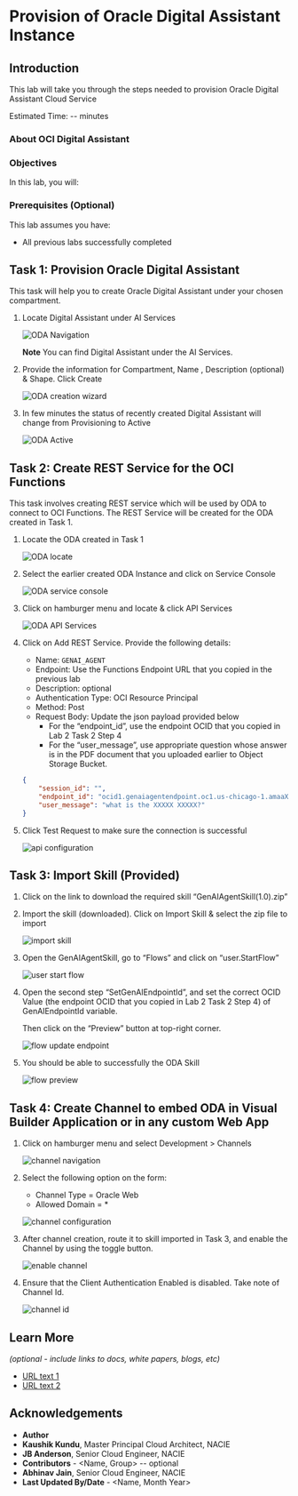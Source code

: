# Provision of Oracle Digital Assistant Instance

## Introduction

This lab will take you through the steps needed to provision Oracle Digital Assistant Cloud Service

Estimated Time: -- minutes

### About OCI Digital Assistant

<!-- TODO-->

### Objectives

In this lab, you will:

<!-- TODO-->

### Prerequisites (Optional)

This lab assumes you have:

* All previous labs successfully completed

## Task 1: Provision Oracle Digital Assistant

This task will help you to create Oracle Digital Assistant under your chosen compartment.

1. Locate Digital Assistant under AI Services

    ![ODA Navigation](images/oda_nav.png)

    **Note** You can find Digital Assistant under the AI Services.

2. Provide the information for Compartment, Name , Description (optional) & Shape. Click Create

    ![ODA creation wizard](images/oda_create_wizard.png)


3. In few minutes the status of recently created Digital Assistant will change from Provisioning to Active

    ![ODA Active](images/oda_active.png)

## Task 2: Create REST Service for the OCI Functions

This task involves creating REST service which will be used by ODA to connect to OCI Functions. The REST Service will be created for the ODA created in Task 1.

1. Locate the ODA created in Task 1

    ![ODA locate](images/oda_locate.png)

2. Select the earlier created ODA Instance and click on Service Console

    ![ODA service console](images/oda_service_console.png)

3. Click on hamburger menu and locate & click API Services

    ![ODA API Services](images/oda_api_services.png)

4. Click on Add REST Service. Provide the following details:

    * Name: `GENAI_AGENT`
    * Endpoint: Use the Functions Endpoint URL that you copied in the previous lab
    * Description: optional
    * Authentication Type: OCI Resource Principal
    * Method: Post
    * Request Body: Update the json payload provided below
        * For the “endpoint_id”, use the endpoint OCID that you copied in Lab 2 Task 2 Step 4
        * For the “user_message”, use appropriate question whose answer is in the PDF document that you uploaded earlier to Object Storage Bucket.

    ```json
    {
        "session_id": "",
        "endpoint_id": "ocid1.genaiagentendpoint.oc1.us-chicago-1.amaaXXXXXXXXXXXXXXXXXXXXXXX",
        "user_message": "what is the XXXXX XXXXX?"
    }
    ``` 
    <!-- TODO: technically only the user message is required-->

5. Click Test Request to make sure the connection is successful

    ![api configuration](images/api_config.png)

## Task 3: Import Skill (Provided)

1. Click on the link to download the required skill “GenAIAgentSkill(1.0).zip”
    <!-- Need to provide URL of ODA Skill -->

2. Import the skill (downloaded). Click on Import Skill & select the zip file to import

    ![import skill](images/import_skill.png)

3. Open the GenAIAgentSkill, go to “Flows” and click on “user.StartFlow”

    ![user start flow](images/user_startflow.png)

4. Open the second step “SetGenAIEndpointId”, and set the correct OCID Value (the endpoint OCID that you copied in Lab 2 Task 2 Step 4) of GenAIEndpointId variable.

    Then click on the “Preview” button at top-right corner.

    ![flow update endpoint](images/flow_update_endpoint.png)

5. You should be able to successfully the ODA Skill

    ![flow preview](images/flow_preview.png)

## Task 4: Create Channel to embed ODA in Visual Builder Application or in any custom Web App

1. Click on hamburger menu and select Development > Channels

    ![channel navigation](images/channel_nav.png)

2. Select the following option on the form:
    * Channel Type = Oracle Web
    * Allowed Domain = *

    ![channel configuration](images/channel_config.png)

3. After channel creation, route it to skill imported in Task 3, and enable the Channel by using the toggle button.

    ![enable channel](images/channel_enable.png)

4. Ensure that the Client Authentication Enabled is disabled. Take note of Channel Id.

    ![channel id](images/channel_id.png)

## Learn More

*(optional - include links to docs, white papers, blogs, etc)*

* [URL text 1](http://docs.oracle.com)
* [URL text 2](http://docs.oracle.com)

## Acknowledgements
* **Author**
* **Kaushik Kundu**, Master Principal Cloud Architect, NACIE
* **JB Anderson**, Senior Cloud Engineer, NACIE
* **Contributors** -  <Name, Group> -- optional
* **Abhinav Jain**, Senior Cloud Engineer, NACIE
* **Last Updated By/Date** - <Name, Month Year>